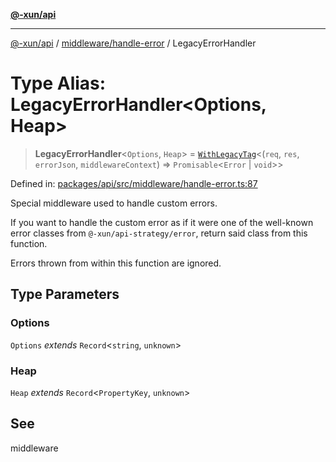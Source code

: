 [**@-xun/api**](../../../README.md)

***

[@-xun/api](../../../README.md) / [middleware/handle-error](../README.md) / LegacyErrorHandler

# Type Alias: LegacyErrorHandler\<Options, Heap\>

> **LegacyErrorHandler**\<`Options`, `Heap`\> = [`WithLegacyTag`](../../../types/type-aliases/WithLegacyTag.md)\<(`req`, `res`, `errorJson`, `middlewareContext`) => `Promisable`\<`Error` \| `void`\>\>

Defined in: [packages/api/src/middleware/handle-error.ts:87](https://github.com/Xunnamius/api-utils/blob/3e7489507eea9aa3d33b0bcc648e0389bef6f3f5/packages/api/src/middleware/handle-error.ts#L87)

Special middleware used to handle custom errors.

If you want to handle the custom error as if it were one of the well-known
error classes from `@-xun/api-strategy/error`, return said class from this
function.

Errors thrown from within this function are ignored.

## Type Parameters

### Options

`Options` *extends* `Record`\<`string`, `unknown`\>

### Heap

`Heap` *extends* `Record`\<`PropertyKey`, `unknown`\>

## See

middleware
